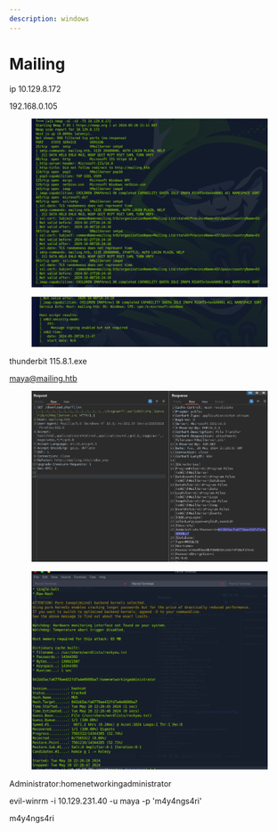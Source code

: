 ```yaml
---
description: windows
---
```


# Mailing

ip 10.129.8.172



192.168.0.105

<figure><img src="../../.gitbook/assets/image (14).png" alt=""><figcaption></figcaption></figure>

<figure><img src="../../.gitbook/assets/image (15).png" alt=""><figcaption></figcaption></figure>



thunderbit 115.8.1.exe

maya@mailing.htb



<figure><img src="../../.gitbook/assets/image (16).png" alt=""><figcaption></figcaption></figure>

<figure><img src="../../.gitbook/assets/image (17).png" alt=""><figcaption></figcaption></figure>

&#x20;Administrator:homenetworkingadministrator

evil-winrm -i 10.129.231.40 -u maya -p 'm4y4ngs4ri'



m4y4ngs4ri
